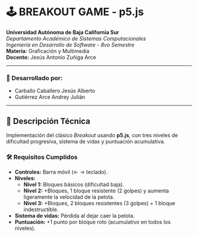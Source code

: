 # 🕹️ BREAKOUT GAME - p5.js  
**Universidad Autónoma de Baja California Sur**  
*Departamento Académico de Sistemas Computacionales*  
*Ingeniería en Desarrollo de Software - 8vo Semestre*  
**Materia:** Graficación y Multimedia  
**Docente:** Jesús Antonio Zuñiga Arce 

---

### 👥 **Desarrollado por:**  
- Carballo Caballero Jesús Alberto  
- Gutiérrez Arce Andrey Julián  

---

## 🎯 **Descripción Técnica**  
Implementación del clásico *Breakout* usando **p5.js**, con tres niveles de dificultad progresiva, sistema de vidas y puntuación acumulativa.  

### 🛠️ **Requisitos Cumplidos**  
- **Controles:** Barra móvil (← → teclado).  
- **Niveles:**  
  - **Nivel 1:** Bloques básicos (dificultad baja).  
  - **Nivel 2:** +Bloques, 1 bloque resistente (2 golpes) y aumenta ligeramente la velocidad de la pelota.  
  - **Nivel 3:** +Bloques, 2 bloques resistentes (3 golpes) + 1 bloque indestructible.  
- **Sistema de vidas:** Pérdida al dejar caer la pelota.  
- **Puntuación:** +1 punto por bloque roto (acumulativo en todos los niveles).  
